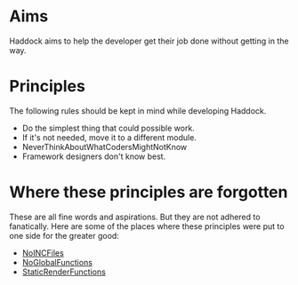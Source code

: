 # Aims #

Haddock aims to help the developer get their job done without getting in the way.

# Principles #

The following rules should be kept in mind while developing Haddock.

  * Do the simplest thing that could possible work.
  * If it's not needed, move it to a different module.
  * NeverThinkAboutWhatCodersMightNotKnow
  * Framework designers don't know best.

# Where these principles are forgotten #

These are all fine words and aspirations. But they are not adhered to fanatically. Here are some of the places where these principles were put to one side for the greater good:

  * [NoINCFiles](NoINCFiles.md)
  * [NoGlobalFunctions](NoGlobalFunctions.md)
  * [StaticRenderFunctions](StaticRenderFunctions.md)